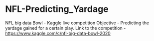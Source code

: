 # NFL-Predicting_Yardage
NFL big data Bowl - Kaggle live competition
Objective - Predicting the yardage gained for a certain play. 
Link to the competition - https://www.kaggle.com/c/nfl-big-data-bowl-2020
